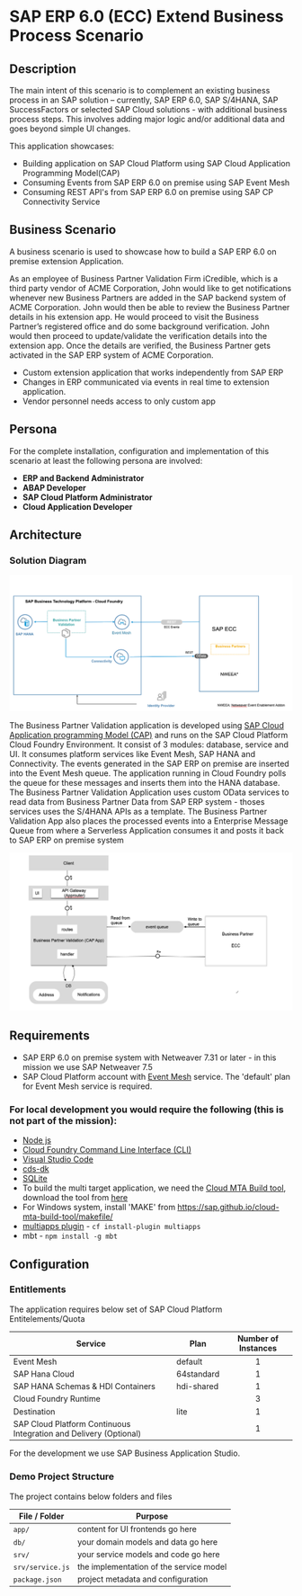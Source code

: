 # SAP ERP 6.0 (ECC) Extend Business Process Scenario

## Description
The main intent of this scenario is to complement an existing business process in an SAP solution – currently, SAP ERP 6.0, SAP S/4HANA, SAP SuccessFactors or selected SAP Cloud solutions - with additional business process steps. This involves adding major logic and/or additional data and goes beyond simple UI changes.

This application showcases:

- Building application on SAP Cloud Platform using SAP Cloud Application Programming Model(CAP)
- Consuming Events from SAP ERP 6.0 on premise using SAP Event Mesh
- Consuming REST API's from SAP ERP 6.0 on premise using SAP CP Connectivity Service


## Business Scenario

A business scenario is used to showcase how to build a SAP ERP 6.0 on premise extension Application.

As an employee of Business Partner Validation Firm iCredible, which is a third party vendor of ACME Corporation, John would like to get notifications whenever new Business Partners are added in the SAP backend system of ACME Corporation. John would then be able to review the Business Partner details in his extension app. He would proceed to visit the Business Partner’s registered office and do some background verification. John would then proceed to update/validate the verification details into the extension app. Once the details are verified, the Business Partner gets activated in the SAP ERP system of ACME Corporation.

- Custom extension application that works independently from SAP ERP​
- Changes in ERP communicated via events in real time to extension application.​
- Vendor personnel needs access to only custom app

## Persona
For the complete installation, configuration and implementation of this scenario at least the following persona are involved:

* **ERP and Backend Administrator**
* **ABAP Developer**
* **SAP Cloud Platform Administrator**
* **Cloud Application Developer**

## Architecture

### Solution Diagram

  ![solution diagram](./images/solution-diagram.png)

The Business Partner Validation application is developed using [SAP Cloud Application programming Model (CAP)](https://cap.cloud.sap/docs/) and runs on the SAP Cloud Platform Cloud Foundry Environment. It consist of 3 modules: database, service and UI. It consumes platform services like Event Mesh, SAP HANA and Connectivity. The events generated in the SAP ERP on premise are inserted into the Event Mesh queue. The application running in Cloud Foundry polls the queue for these messages and inserts them into the HANA database. The Business Partner Validation Application uses custom OData services to read data from Business Partner Data from SAP ERP system - thoses services uses the S/4HANA APIs as a template. The Business Partner Validation App also places the processed events into a Enterprise Message Queue from where a Serverless Application consumes it and posts it back to SAP ERP on premise system


   ![solution diagram](./images/TAM-diagram.png)


## Requirements
* SAP ERP 6.0 on premise system with Netweaver 7.31 or later  - in this mission we use SAP Netweaver 7.5
* SAP Cloud Platform account with [Event Mesh](https://help.sap.com/viewer/product/SAP_ENTERPRISE_MESSAGING/Cloud/en-US) service. The 'default' plan for Event Mesh service is required.

### For local development you would require the following (this is not part of the mission):
* [Node js](https://nodejs.org/en/download/)
* [Cloud Foundry Command Line Interface (CLI)](https://github.com/cloudfoundry/cli#downloads)
* [Visual Studio Code](https://cap.cloud.sap/docs/get-started/in-vscode)
* [cds-dk](https://cap.cloud.sap/docs/get-started/)
* [SQLite ](https://sqlite.org/download.html)
* To build the multi target application, we need the [Cloud MTA Build tool](https://sap.github.io/cloud-mta-build-tool/), download the tool from [here](https://sap.github.io/cloud-mta-build-tool/download/)
* For Windows system, install 'MAKE' from https://sap.github.io/cloud-mta-build-tool/makefile/   
* [multiapps plugin](https://github.com/cloudfoundry-incubator/multiapps-cli-plugin) - `cf install-plugin multiapps`  
*  mbt -  `npm install -g mbt`

## Configuration

### Entitlements

The application requires below set of SAP Cloud Platform Entitelements/Quota

| Service                           | Plan       | Number of Instances |
|-----------------------------------|------------|:-------------------:|
| Event Mesh                        | default    |          1          |
| SAP Hana Cloud                    | 64standard |          1          |
| SAP HANA Schemas & HDI Containers | hdi-shared |          1          |
| Cloud Foundry Runtime             |            |          3          |
| Destination                       | lite       |          1          |
| SAP Cloud Platform Continuous Integration and Delivery (Optional)|            |          1          |


For the development we use SAP Business Application Studio.

### Demo Project Structure

The project contains below folders and files

File / Folder | Purpose
---------|----------
`app/` | content for UI frontends go here
`db/` | your domain models and data go here
`srv/` | your service models and code go here
`srv/service.js` | the implementation of the service model
`package.json` | project metadata and configuration






